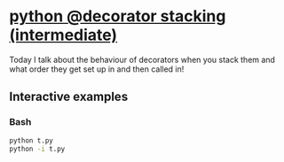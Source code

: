 # [python @decorator stacking (intermediate)](https://youtu.be/A10RHUCVw6A)

Today I talk about the behaviour of decorators when you stack them and what order they get set up in and then called in!

## Interactive examples

### Bash

```bash
python t.py
python -i t.py
```
